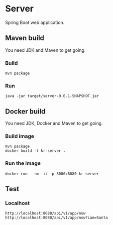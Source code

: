 # Server

Spring Boot web application. 

## Maven build
You need JDK and Maven to get going.

### Build
```
mvn package
```

### Run
```
java -jar target/server-0.0.1-SNAPSHOT.jar
```

## Docker build
You need JDK, Docker and Maven to get going.

### Build image
```
mvn package
docker build -t kr-server .
```

### Run the image
```
docker run --rm -it -p 8080:8080 kr-server
```
## Test
 
### Localhost
```
http://localhost:8080/api/v1/app/now
http://localhost:8080/api/v1/app/now?iam=Santa
```

